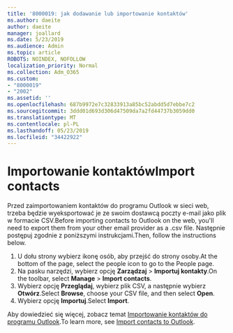 ```yaml
---
title: '8000019: jak dodawanie lub importowanie kontaktów'
ms.author: daeite
author: daeite
manager: joallard
ms.date: 5/23/2019
ms.audience: Admin
ms.topic: article
ROBOTS: NOINDEX, NOFOLLOW
localization_priority: Normal
ms.collection: Adm_O365
ms.custom:
- "8000019"
- "2002"
ms.assetid: ''
ms.openlocfilehash: 687b9972e7c32833913a85bc52abdd5d7ebbe7c2
ms.sourcegitcommit: 3ddd01d693d306d47509da7a2fd44737b3059dd0
ms.translationtype: MT
ms.contentlocale: pl-PL
ms.lasthandoff: 05/23/2019
ms.locfileid: "34422922"
---
```

# <a name="import-contacts"></a><span data-ttu-id="7237e-102">Importowanie kontaktów</span><span class="sxs-lookup"><span data-stu-id="7237e-102">Import contacts</span></span>

<span data-ttu-id="7237e-103">Przed zaimportowaniem kontaktów do programu Outlook w sieci web, trzeba będzie wyeksportować je ze swoim dostawcą poczty e-mail jako plik w formacie CSV.</span><span class="sxs-lookup"><span data-stu-id="7237e-103">Before importing contacts to Outlook on the web, you'll need to export them from your other email provider as a .csv file.</span></span> <span data-ttu-id="7237e-104">Następnie postępuj zgodnie z poniższymi instrukcjami.</span><span class="sxs-lookup"><span data-stu-id="7237e-104">Then, follow the instructions below.</span></span>

1. <span data-ttu-id="7237e-105">U dołu strony wybierz ikonę osób, aby przejść do strony osoby.</span><span class="sxs-lookup"><span data-stu-id="7237e-105">At the bottom of the page, select the people icon to go to the People page.</span></span>
2. <span data-ttu-id="7237e-106">Na pasku narzędzi, wybierz opcję **Zarządzaj** > **Importuj kontakty**.</span><span class="sxs-lookup"><span data-stu-id="7237e-106">On the toolbar, select **Manage** > **Import contacts**.</span></span>
3. <span data-ttu-id="7237e-107">Wybierz opcję **Przeglądaj**, wybierz plik CSV, a następnie wybierz **Otwórz**.</span><span class="sxs-lookup"><span data-stu-id="7237e-107">Select **Browse**, choose your CSV file, and then select **Open**.</span></span>
4. <span data-ttu-id="7237e-108">Wybierz opcję **Importuj**.</span><span class="sxs-lookup"><span data-stu-id="7237e-108">Select **Import**.</span></span>

<span data-ttu-id="7237e-109">Aby dowiedzieć się więcej, zobacz temat [Importowanie kontaktów do programu Outlook](https://support.office.com/article/bb796340-b58a-46c1-90c7-b549b8f3c5f8#ID0EAACAAA=Outlook_on_the_web).</span><span class="sxs-lookup"><span data-stu-id="7237e-109">To learn more, see [Import contacts to Outlook](https://support.office.com/article/bb796340-b58a-46c1-90c7-b549b8f3c5f8#ID0EAACAAA=Outlook_on_the_web).</span></span>

